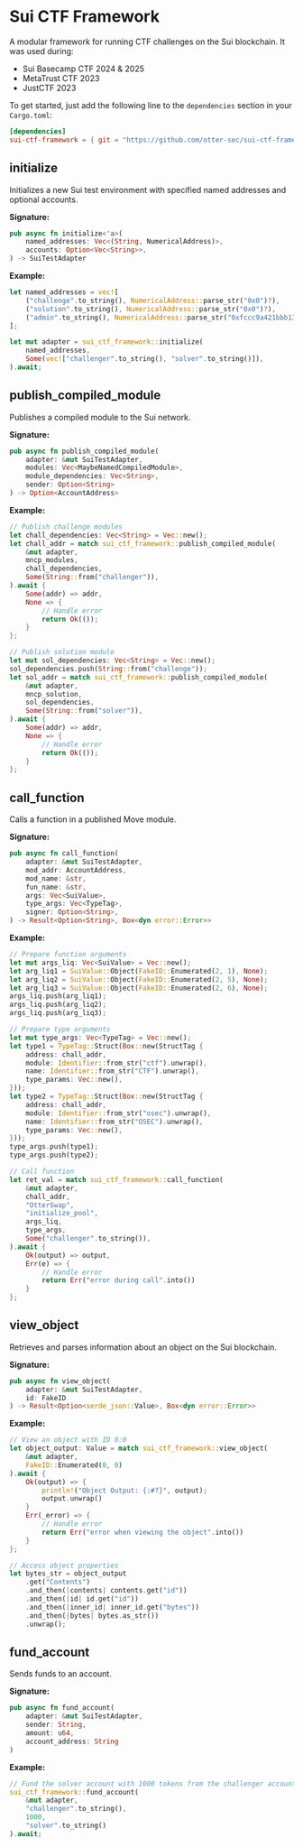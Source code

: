 # Sui CTF Framework
A modular framework for running CTF challenges on the Sui blockchain.
It was used during:
- Sui Basecamp CTF 2024 & 2025
- MetaTrust CTF 2023
- JustCTF 2023


To get started, just add the following line to the `dependencies` section in your `Cargo.toml`:
```toml
[dependencies]
sui-ctf-framework = { git = "https://github.com/otter-sec/sui-ctf-framework" }
```

## initialize
Initializes a new Sui test environment with specified named addresses and optional accounts.

**Signature:**
```rust
pub async fn initialize<'a>(
    named_addresses: Vec<(String, NumericalAddress)>,
    accounts: Option<Vec<String>>,
) -> SuiTestAdapter
```

**Example:**
```rust
let named_addresses = vec![
    ("challenge".to_string(), NumericalAddress::parse_str("0x0")?),
    ("solution".to_string(), NumericalAddress::parse_str("0x0")?),
    ("admin".to_string(), NumericalAddress::parse_str("0xfccc9a421bbb13c1a66a1aa98f0ad75029ede94857779c6915b44f94068b921e")?),
];

let mut adapter = sui_ctf_framework::initialize(
    named_addresses,
    Some(vec!["challenger".to_string(), "solver".to_string()]),
).await;
```

## publish_compiled_module
Publishes a compiled module to the Sui network.

**Signature:**
```rust
pub async fn publish_compiled_module(
    adapter: &mut SuiTestAdapter, 
    modules: Vec<MaybeNamedCompiledModule>, 
    module_dependencies: Vec<String>, 
    sender: Option<String>
) -> Option<AccountAddress>
```

**Example:**
```rust
// Publish challenge modules
let chall_dependencies: Vec<String> = Vec::new();
let chall_addr = match sui_ctf_framework::publish_compiled_module(
    &mut adapter,
    mncp_modules,
    chall_dependencies,
    Some(String::from("challenger")),
).await {
    Some(addr) => addr,
    None => {
        // Handle error
        return Ok(());
    }
};

// Publish solution module
let mut sol_dependencies: Vec<String> = Vec::new();
sol_dependencies.push(String::from("challenge"));
let sol_addr = match sui_ctf_framework::publish_compiled_module(
    &mut adapter,
    mncp_solution,
    sol_dependencies,
    Some(String::from("solver")),
).await {
    Some(addr) => addr,
    None => {
        // Handle error
        return Ok(());
    }
};
```

## call_function
Calls a function in a published Move module.

**Signature:**
```rust
pub async fn call_function(
    adapter: &mut SuiTestAdapter,
    mod_addr: AccountAddress,
    mod_name: &str,
    fun_name: &str,
    args: Vec<SuiValue>,
    type_args: Vec<TypeTag>,
    signer: Option<String>,
) -> Result<Option<String>, Box<dyn error::Error>>
```

**Example:**
```rust
// Prepare function arguments
let mut args_liq: Vec<SuiValue> = Vec::new();
let arg_liq1 = SuiValue::Object(FakeID::Enumerated(2, 1), None);
let arg_liq2 = SuiValue::Object(FakeID::Enumerated(2, 5), None);
let arg_liq3 = SuiValue::Object(FakeID::Enumerated(2, 6), None);
args_liq.push(arg_liq1);
args_liq.push(arg_liq2);
args_liq.push(arg_liq3);

// Prepare type arguments
let mut type_args: Vec<TypeTag> = Vec::new();
let type1 = TypeTag::Struct(Box::new(StructTag {
    address: chall_addr,
    module: Identifier::from_str("ctf").unwrap(),
    name: Identifier::from_str("CTF").unwrap(),
    type_params: Vec::new(),
}));
let type2 = TypeTag::Struct(Box::new(StructTag {
    address: chall_addr,
    module: Identifier::from_str("osec").unwrap(),
    name: Identifier::from_str("OSEC").unwrap(),
    type_params: Vec::new(),
}));
type_args.push(type1);
type_args.push(type2);

// Call function
let ret_val = match sui_ctf_framework::call_function(
    &mut adapter,
    chall_addr,
    "OtterSwap",
    "initialize_pool",
    args_liq,
    type_args,
    Some("challenger".to_string()),
).await {
    Ok(output) => output,
    Err(e) => {
        // Handle error
        return Err("error during call".into())
    }
};
```

## view_object
Retrieves and parses information about an object on the Sui blockchain.

**Signature:**
```rust
pub async fn view_object(
    adapter: &mut SuiTestAdapter, 
    id: FakeID
) -> Result<Option<serde_json::Value>, Box<dyn error::Error>>
```

**Example:**
```rust
// View an object with ID 0:0
let object_output: Value = match sui_ctf_framework::view_object(
    &mut adapter, 
    FakeID::Enumerated(0, 0)
).await {
    Ok(output) => {
        println!("Object Output: {:#?}", output);
        output.unwrap()
    }
    Err(_error) => {
        // Handle error
        return Err("error when viewing the object".into())
    }
};

// Access object properties
let bytes_str = object_output
    .get("Contents")
    .and_then(|contents| contents.get("id"))
    .and_then(|id| id.get("id"))
    .and_then(|inner_id| inner_id.get("bytes"))
    .and_then(|bytes| bytes.as_str())
    .unwrap();

```

## fund_account
Sends funds to an account.

**Signature:**
```rust
pub async fn fund_account(
    adapter: &mut SuiTestAdapter, 
    sender: String, 
    amount: u64, 
    account_address: String
)
```

**Example:**
```rust
// Fund the solver account with 1000 tokens from the challenger account
sui_ctf_framework::fund_account(
    &mut adapter,
    "challenger".to_string(),
    1000,
    "solver".to_string()
).await;
```
